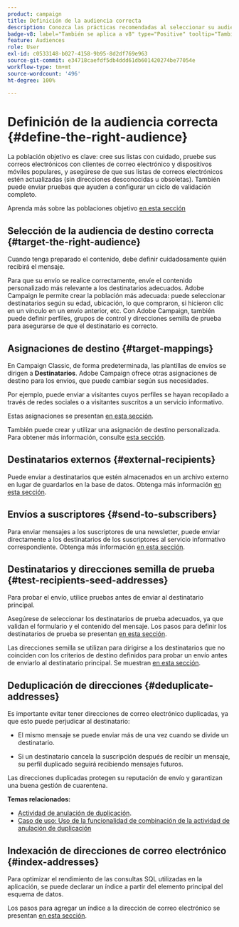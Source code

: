 ```yaml
---
product: campaign
title: Definición de la audiencia correcta
description: Conozca las prácticas recomendadas al seleccionar su audiencia
badge-v8: label="También se aplica a v8" type="Positive" tooltip="También se aplica a Campaign v8"
feature: Audiences
role: User
exl-id: c0533148-b027-4158-9b95-8d2df769e963
source-git-commit: e34718caefdf5db4ddd61db601420274be77054e
workflow-type: tm+mt
source-wordcount: '496'
ht-degree: 100%

---
```


# Definición de la audiencia correcta {#define-the-right-audience}

La población objetivo es clave: cree sus listas con cuidado, pruebe sus correos electrónicos con clientes de correo electrónico y dispositivos móviles populares, y asegúrese de que sus listas de correos electrónicos estén actualizadas (sin direcciones desconocidas u obsoletas). También puede enviar pruebas que ayuden a configurar un ciclo de validación completo.

Aprenda más sobre las poblaciones objetivo [en esta sección](steps-defining-the-target-population.md)

## Selección de la audiencia de destino correcta {#target-the-right-audience}

Cuando tenga preparado el contenido, debe definir cuidadosamente quién recibirá el mensaje.

Para que su envío se realice correctamente, envíe el contenido personalizado más relevante a los destinatarios adecuados. Adobe Campaign le permite crear la población más adecuada: puede seleccionar destinatarios según su edad, ubicación, lo que compraron, si hicieron clic en un vínculo en un envío anterior, etc. Con Adobe Campaign, también puede definir perfiles, grupos de control y direcciones semilla de prueba para asegurarse de que el destinatario es correcto.

## Asignaciones de destino {#target-mappings}

En Campaign Classic, de forma predeterminada, las plantillas de envíos se dirigen a **Destinatarios**. Adobe Campaign ofrece otras asignaciones de destino para los envíos, que puede cambiar según sus necesidades.

Por ejemplo, puede enviar a visitantes cuyos perfiles se hayan recopilado a través de redes sociales o a visitantes suscritos a un servicio informativo.

Estas asignaciones se presentan [en esta sección](selecting-a-target-mapping.md).

También puede crear y utilizar una asignación de destino personalizada. Para obtener más información, consulte [esta sección](../../configuration/using/target-mapping.md).

## Destinatarios externos {#external-recipients}

Puede enviar a destinatarios que estén almacenados en un archivo externo en lugar de guardarlos en la base de datos. Obtenga más información [en esta sección](steps-defining-the-target-population.md#selecting-external-recipients).

## Envíos a suscriptores {#send-to-subscribers}

Para enviar mensajes a los suscriptores de una newsletter, puede enviar directamente a los destinatarios de los suscriptores al servicio informativo correspondiente. Obtenga más información [en esta sección](managing-subscriptions.md#delivering-to-the-subscribers-of-a-service).


## Destinatarios y direcciones semilla de prueba {#test-recipients-seed-addresses}

Para probar el envío, utilice pruebas antes de enviar al destinatario principal.

Asegúrese de seleccionar los destinatarios de prueba adecuados, ya que validan el formulario y el contenido del mensaje. Los pasos para definir los destinatarios de prueba se presentan [en esta sección](steps-defining-the-target-population.md#selecting-the-proof-target).

Las direcciones semilla se utilizan para dirigirse a los destinatarios que no coinciden con los criterios de destino definidos para probar un envío antes de enviarlo al destinatario principal. Se muestran [en esta sección](about-seed-addresses.md).

## Deduplicación de direcciones {#deduplicate-addresses}

Es importante evitar tener direcciones de correo electrónico duplicadas, ya que esto puede perjudicar al destinatario:

* El mismo mensaje se puede enviar más de una vez cuando se divide un destinatario.

* Si un destinatario cancela la suscripción después de recibir un mensaje, su perfil duplicado seguirá recibiendo mensajes futuros.

Las direcciones duplicadas protegen su reputación de envío y garantizan una buena gestión de cuarentena.

**Temas relacionados:**

* [Actividad de anulación de duplicación](../../workflow/using/deduplication.md).
* [Caso de uso: Uso de la funcionalidad de combinación de la actividad de anulación de duplicación](../../workflow/using/deduplication-merge.md)

## Indexación de direcciones de correo electrónico {#index-addresses}

Para optimizar el rendimiento de las consultas SQL utilizadas en la aplicación, se puede declarar un índice a partir del elemento principal del esquema de datos.

Los pasos para agregar un índice a la dirección de correo electrónico se presentan [en esta sección](../../configuration/using/database-mapping.md#indexed-fields).
